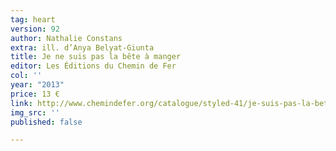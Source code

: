 ```yaml
---
tag: heart
version: 92
author: Nathalie Constans
extra: ill. d’Anya Belyat-Giunta
title: Je ne suis pas la bête à manger
editor: Les Éditions du Chemin de Fer
col: ''
year: "2013"
price: 13 €
link: http://www.chemindefer.org/catalogue/styled-41/je-suis-pas-la-bete-a-manger.html
img_src: ''
published: false

---
```

